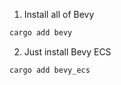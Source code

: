 1. Install all of Bevy
```bash
cargo add bevy
```

2. Just install Bevy ECS
```
cargo add bevy_ecs
```


